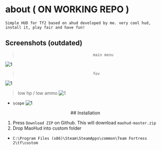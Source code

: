 # about ( ON WORKING REPO )
```
Simple HUD for Tf2 based on ahud developed by me. very cool hud, install it, play fair and have fun!
```

## Screenshots (outdated)
>                                      main menu
![1](https://files.catbox.moe/kc6iok.jpg)
>

>                                      fov
![1](https://files.catbox.moe/kc6iok.jpg)


> low hp / low ammo
![1](https://files.catbox.moe/kc6iok.jpg)
>

+ `scope`
![1](https://files.catbox.moe/kc6iok.jpg)

<p align="center">
## Installation

1. Press `Download ZIP` on Github. This will download `maohud-master.zip`
2. Drop MaoHud into custom folder
+ `C:\Program Files (x86)\Steam\SteamApps\common\Team Fortress 2\tf\custom`
